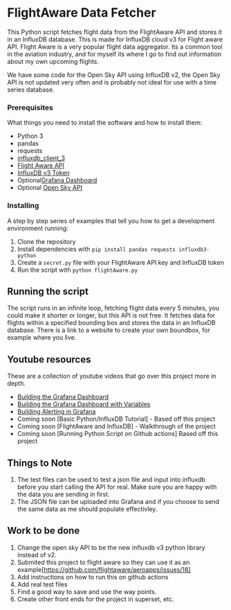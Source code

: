 # FlightAware Data Fetcher

This Python script fetches flight data from the FlightAware API and stores it in an InfluxDB database. This is made for InfluxDB cloud v3 for Flight aware API. Flight Aware is a very popular flight data aggregator. Its a common tool in the aviation industry, and for myself its where I go to find out information about my own upcoming flights. 

We have some code for the Open Sky API using InfluxDB v2, the Open Sky API is not updated very often and is probably not ideal for use with a time series database. 

### Prerequisites

What things you need to install the software and how to install them:

- Python 3
- pandas
- requests
- [influxdb_client_3](https://github.com/InfluxCommunity/influxdb3-python)
- [Flight Aware API](https://www.flightaware.com/commercial/aeroapi/)
- [InfluxDB v3 Token](https://www.influxdata.com/)
- Optional[Grafana Dashboard](https://grafana.com/)
- Optional [Open Sky API](https://openskynetwork.github.io/opensky-api/)

### Installing

A step by step series of examples that tell you how to get a development environment running:

1. Clone the repository
2. Install dependencies with `pip install pandas requests influxdb3-python`
3. Create a `secret.py` file with your FlightAware API key and InfluxDB token
4. Run the script with `python flightAware.py`

## Running the script

The script runs in an infinite loop, fetching flight data every 5 minutes, you could make it shorter or longer, but this API is not free. It fetches data for flights within a specified bounding box and stores the data in an InfluxDB database. There is a link to a website to create your own boundbox, for example where you live.

## Youtube resources
These are a collection of youtube videos that go over this project more in depth.  
- [Building the Grafana Dashboard](https://youtu.be/AnVUiUClmfw)
- [Building the Grafana Dashboard with Variables](https://youtu.be/4JeUZzho2ZU)
- [Building Alerting in Grafana](https://youtu.be/jyfG0u9w5Co)
- Coming soon [Basic Python/InfluxDB Tutorial] - Based off this project
- Coming soon [FlightAware and InfluxDB] - Walkthrough of the project
- Coming soon [Running Python Script on Github actions] Based off this project

## Things to Note

1. The test files can be used to test a json file and input into influxdb before you start calling the API for real. Make sure you are happy with the data you are sending in first. 
2. The JSON file can be uploaded into Grafana and if you choose to send the same data as me should populate effectivley. 

## Work to be done
1. Change the open sky API to be the new influxdb v3 python library instead of v2. 
2. Submited this project to flight aware so they can use it as an example[https://github.com/flightaware/aeroapps/issues/18]
3. Add instructions on how to run this on github actions
4. Add real test files
5. Find a good way to save and use the way points. 
6. Create other front ends for the project in superset, etc. 
